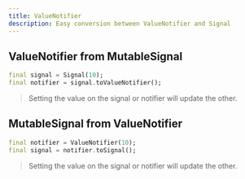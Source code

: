 ```yaml
---
title: ValueNotifier
description: Easy conversion between ValueNotifier and Signal
---
```


## ValueNotifier from MutableSignal

```dart
final signal = Signal(10);
final notifier = signal.toValueNotifier();
```

> Setting the value on the signal or notifier will update the other.


## MutableSignal from ValueNotifier

```dart
final notifier = ValueNotifier(10);
final signal = notifier.toSignal();
```

> Setting the value on the signal or notifier will update the other.
